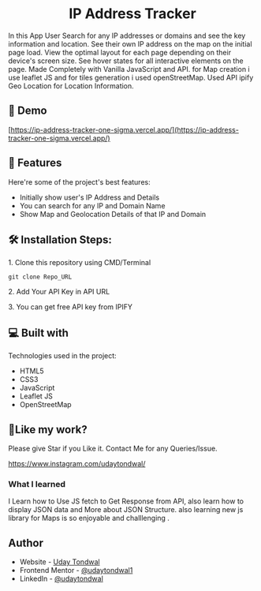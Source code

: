 <h1 align="center" id="title">IP Address Tracker</h1>

<p id="description">In this App User Search for any IP addresses or domains and see the key information and location. See their own IP address on the map on the initial page load. View the optimal layout for each page depending on their device's screen size. See hover states for all interactive elements on the page. Made Completely with Vanilla JavaScript and API. for Map creation i use leaflet JS and for tiles generation i used openStreetMap. Used API ipify Geo Location for Location Information.</p>

<h2>🚀 Demo</h2>

[https://ip-address-tracker-one-sigma.vercel.app/](https://ip-address-tracker-one-sigma.vercel.app/)

  
  
<h2>🧐 Features</h2>

Here're some of the project's best features:

*   Initially show user's IP Address and Details
*   You can search for any IP and Domain Name
*   Show Map and Geolocation Details of that IP and Domain

<h2>🛠️ Installation Steps:</h2>

<p>1. Clone this repository using CMD/Terminal</p>

```
git clone Repo_URL
```

<p>2. Add Your API Key in API URL</p>

<p>3. You can get free API key from IPIFY</p>

  
  
<h2>💻 Built with</h2>

Technologies used in the project:

*   HTML5
*   CSS3
*   JavaScript
*   Leaflet JS
*   OpenStreetMap

<h2>💖Like my work?</h2>

Please give Star if you Like it. Contact Me for any Queries/Issue.<p>https://www.instagram.com/udaytondwal/</p>


### What I learned
 I Learn how to Use JS fetch to Get Response from API, also learn how to display JSON data and More about JSON Structure. also learning new js library for Maps is so enjoyable and challlenging .
 
## Author

- Website - [Uday Tondwal](https://github.com/Udaytondwal1)
- Frontend Mentor - [@udaytondwal1](https://www.frontendmentor.io/profile/Udaytondwal1)
- LinkedIn - [@udaytondwal](https://www.linkedin.com/in/udaytondwal/)


